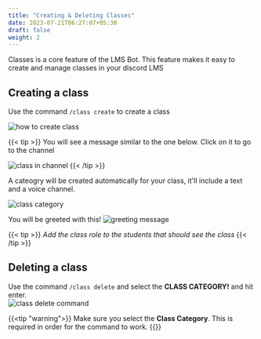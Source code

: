 ```yaml
---
title: "Creating & Deleting Classes"
date: 2023-07-21T06:27:07+05:30
draft: false
weight: 2
---
```


Classes is a core feature of the LMS Bot. This feature makes it easy to create and manage classes in your discord LMS

## Creating a class

Use the command `/class create` to create a class

![how to create class](https://media.discordapp.net/attachments/1047524395893137510/1131814686644510866/image.png)

{{< tip >}}
You will see a message similar to the one below. Click on it to go to the channel

![class in channel](https://media.discordapp.net/attachments/1130869397733523570/1130876380687642684/image.png)
{{< /tip >}}

A cateogry will be created automatically for your class, it'll include a text and a voice channel.

![class category](https://media.discordapp.net/attachments/1130869397733523570/1130876587240329276/image.png)

You will be greeted with this!
![greeting message](https://media.discordapp.net/attachments/1047524395893137510/1131815486859006022/image.png?width=995&height=628)

{{< tip >}}
_Add the class role to the students that should see the class_
{{< /tip >}}

## Deleting a class

Use the command `/class delete` and select the **CLASS CATEGORY!** and hit enter.\
![class delete command](https://media.discordapp.net/attachments/1047524395893137510/1131834683781566545/image.png)

{{<tip "warning">}}
Make sure you select the **Class Category**. This is required in order for the command to work.
{{</tip>}}

